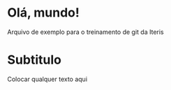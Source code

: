 # Olá, mundo!

Arquivo de exemplo para o treinamento de git da Iteris

# Subtitulo

Colocar qualquer texto aqui